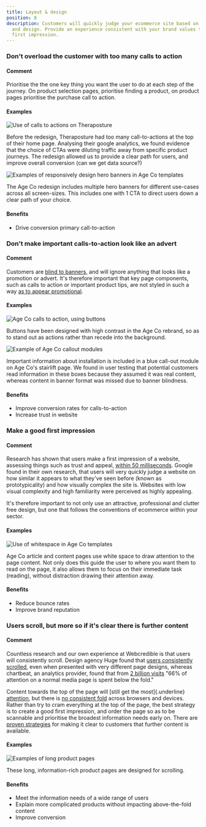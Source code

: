 ```yaml
---
title: Layout & design
position: 8
description: Customers will quickly judge your ecommerce site based on the layout
  and design. Provide an experience consistent with your brand values to make a good
  first impression.
---
```


### Don't overload the customer with too many calls to action

#### Comment

Prioritise the the one key thing you want the user to do at each step of
the journey. On product selection pages, prioritise finding a product,
on product pages prioritise the purchase call to action.

#### Examples

![Use of calls to actions on
Theraposture](/uploads/image65.jpg)

Before the redesign, Theraposture had too many call-to-actions at the
top of their home page. Analysing their google analytics, we found
evidence that the choice of CTAs were diluting traffic away from
specific product journeys. The redesign allowed us to provide a clear
path for users, and improve overall conversion (can we get data source?)

![Examples of responsively design hero banners in Age Co
templates](/uploads/image71.jpg)

The Age Co redesign includes multiple hero banners for different
use-cases across all screen-sizes. This includes one with 1 CTA to
direct users down a clear path of your choice.

#### Benefits

-   Drive conversion primary call-to-action

### Don't make important calls-to-action look like an advert

#### Comment

Customers are [blind to
banners](https://www.nngroup.com/articles/banner-blindness-old-and-new-findings/),
and will ignore anything that looks like a promotion or advert. It's
therefore important that key page components, such as calls to action or
important product tips, are not styled in such a way [as to appear
promotional](https://www.nngroup.com/articles/fancy-formatting-looks-like-an-ad/).

#### Examples

![Age Co calls to action, using buttons](/uploads/image51.png)

Buttons have been designed with high contrast in the Age Co rebrand, so
as to stand out as actions rather than recede into the background.

![Example of Age Co callout modules](/uploads/image46.png)

Important information about installation is included in a blue call-out
module on Age Co's stairlift page. We found in user testing that
potential customers read information in these boxes because they assumed
it was real content, whereas content in banner format was missed due to
banner blindness.

#### Benefits

-   Improve conversion rates for calls-to-action
-   Increase trust in website


### Make a good first impression

#### Comment

Research has shown that users make a first impression of a website,
assessing things such as trust and appeal, [within 50
milliseconds](http://www.tandfonline.com/doi/abs/10.1080/01449290500330448).
Google found in their own research, that users will very quickly judge a
website on how similar it appears to what they've seen before (known as
prototypicality) and how visually complex the site is. Websites with low
visual complexity and high familiarity were perceived as highly
appealing.

It's therefore important to not only use an attractive, professional and
clutter free design, but one that follows the conventions of ecommerce
within your sector.

#### Examples

![Use of whitespace in Age Co
templates](/uploads/image61.png)

Age Co article and content pages use white space to draw attention to
the page content. Not only does this guide the user to where you want
them to read on the page, it also allows them to focus on their
immediate task (reading), without distraction drawing their attention
away.

#### Benefits

-   Reduce bounce rates
-   Improve brand reputation

### Users scroll, but more so if it's clear there is further content

#### Comment

Countless research and our own experience at Webcredible is that users
will consistently scroll. Design agency Huge found that [users
consistently
scrolled](https://www.hugeinc.com/articles/everybody-scrolls),
even when presented with very different page designs, whereas chartbeat,
an analytics provider, found that from [2 billion
visits](http://time.com/12933/what-you-think-you-know-about-the-web-is-wrong/)
"66% of attention on a normal media page is spent below the fold."

Content towards the top of the page will [still get the
most]{.underline}
[attention](https://www.nngroup.com/articles/page-fold-manifesto/),
but there is [no consistent
fold](https://storify.com/xiwcx/there-is-no-fold-1) across
browsers and devices. Rather than try to cram everything at the top of
the page, the best strategy is to create a good first impression, and
order the page so as to be scannable and prioritise the broadest
information needs early on. There are [proven
strategies](https://articles.uie.com/page_scrolling/) for
making it clear to customers that further content is available.

#### Examples

![Examples of long product
pages](/uploads/image47.jpg)

These long, information-rich product pages are designed for scrolling.

#### Benefits

- Meet the information needs of a wide range of users
- Explain more complicated products without impacting above-the-fold content
- Improve conversion
